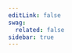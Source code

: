```yaml
---
editLink: false
swag:
  related: false
sidebar: true
---
```


<script setup>
const landing = {
    title: `Automate, integrate & connect`,
    image: 'https://store.shopware.com/media/image/themes-illustration.png',
};

const ctas = [
    {
        title: 'Admin API Quickstart',
        sub: 'Dive into the basics of authentication, privileges, reading and writing data, working with errors.',
        page: '/resources/api/admin-api-reference.htm',
    },
];

const exposed = [
    {
        title: `App Scripts`,
        page: '/docs/guides/plugins/apps/app-scripts/',
        sub: `Leverage App Scripts to customize the checkout or fetch additional data in your Storefront.`,
        image: '/landing/exposed_app.png',
    },
    {
        title: `Custom Templates`,
        page: '/docs/guides/plugins/apps/app-scripts/',
        sub: `Custom templates let you extend or modify the appearance of parts of your storefront.`,
        image: '/landing/exposed_templates.png',
    },
    {
        title: `Admin Extensions`,
        page: '/docs/guides/plugins/apps/starter/starter-admin-extension.html',
        sub: `Build powerful modules for the admin panel using our new Admin Extension API.`,
        image: '/landing/exposed_admin.png',
    },
];
</script>

<SwagLanding
v-bind="landing"
:ctas="ctas"
:exposed="exposed" />
